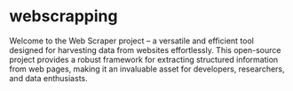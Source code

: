 # webscrapping
Welcome to the Web Scraper project – a versatile and efficient tool designed for harvesting data from websites effortlessly. This open-source project provides a robust framework for extracting structured information from web pages, making it an invaluable asset for developers, researchers, and data enthusiasts.

